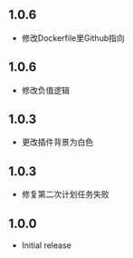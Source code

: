 <!-- https://developers.home-assistant.io/docs/add-ons/presentation#keeping-a-changelog -->
## 1.0.6

- 修改Dockerfile里Github指向
  
## 1.0.6

- 修改负值逻辑

## 1.0.3

- 更改插件背景为白色

## 1.0.3

- 修复第二次计划任务失败
  
## 1.0.0

- Initial release

